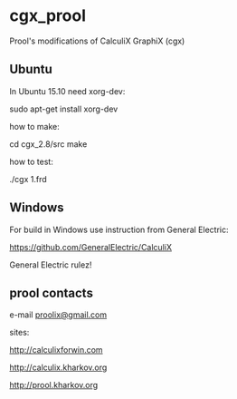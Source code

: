 # cgx_prool

Prool's modifications of CalculiX GraphiX (cgx)

Ubuntu
------

In Ubuntu 15.10 need xorg-dev:

sudo apt-get install xorg-dev

how to make:

cd cgx_2.8/src
make

how to test:

./cgx 1.frd

Windows
-------

For build in Windows use instruction from General Electric:

https://github.com/GeneralElectric/CalculiX

General Electric rulez!

prool contacts
--------------

e-mail proolix@gmail.com

sites:

http://calculixforwin.com

http://calculix.kharkov.org

http://prool.kharkov.org
